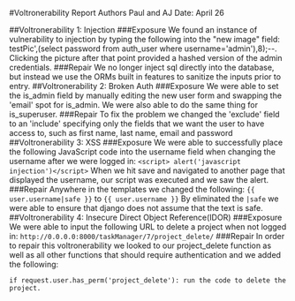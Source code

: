 #Voltronerability Report
Authors Paul and AJ
Date: April 26

##Voltronerability 1: Injection
###Exposure
We found an instance of vulnerability to injection by typing the following into the "new image" field: testPic',(select password from auth_user where username='admin'),8);--.  Clicking the picture after that point provided a hashed version of the admin credentials.
###Repair
We no longer inject sql directly into the database, but instead we use the ORMs built in features to sanitize the inputs prior to entry.
##Voltronerability 2: Broken Auth
###Exposure
We were able to set the is_admin field by manually editing the new user form and swapping the 'email' spot for is_admin.  We were also able to do the same thing for is_superuser.
###Repair
To fix the problem we changed the 'exclude' field to an 'include' specifying only the fields that we want the user to have access to, such as first name, last name, email and password
##Voltronerability 3: XSS
###Exposure
We were able to successfully place the following JavaScript code into the username field when changing the username after we were logged in:
`<script> alert('javascript injection')</script>`
When we hit save and navigated to another page that displayed the username, our script was executed and we saw the alert.
###Repair
Anywhere in the templates we changed the following:
 `{{ user.username|safe }}`
 to
 `{{ user.username }}`
 By eliminated the `|safe` we were able to ensure that django does not assume that the text is safe.
##Voltronerability 4: Insecure Direct Object Reference(IDOR)
###Exposure
We were able to input the following URL to delete a project when not logged in:
`http://0.0.0.0:8000/taskManager/7/project_delete/`
###Repair
In order to repair this voltronerability we looked to our project_delete function as well as all other functions that should require authentication and we added the following:

`if request.user.has_perm('project_delete'):
    run the code to delete the project.`
